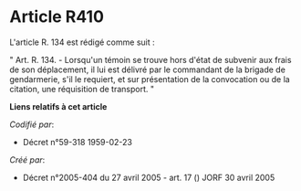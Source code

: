 # Article R410

L'article R. 134 est rédigé comme suit :

" Art. R. 134. - Lorsqu'un témoin se trouve hors d'état de subvenir aux frais de son déplacement, il lui est délivré par le
commandant de la brigade de gendarmerie, s'il le requiert, et sur présentation de la convocation ou de la citation, une
réquisition de transport. "

**Liens relatifs à cet article**

_Codifié par_:

  - Décret n°59-318 1959-02-23

_Créé par_:

  - Décret n°2005-404 du 27 avril 2005 - art. 17 () JORF 30 avril 2005

